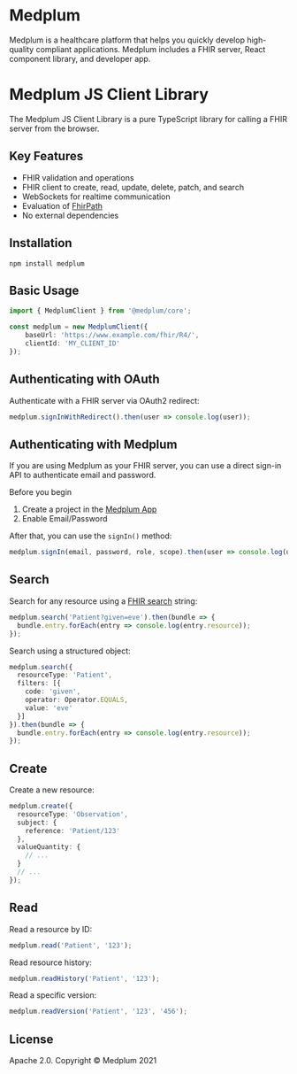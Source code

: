 # Medplum

Medplum is a healthcare platform that helps you quickly develop high-quality compliant applications.  Medplum includes a FHIR server, React component library, and developer app.

# Medplum JS Client Library

The Medplum JS Client Library is a pure TypeScript library for calling a FHIR server from the browser.

## Key Features

* FHIR validation and operations
* FHIR client to create, read, update, delete, patch, and search
* WebSockets for realtime communication
* Evaluation of [FhirPath](https://hl7.org/fhirpath/N1/index.html)
* No external dependencies

## Installation

```
npm install medplum
```

## Basic Usage

```typescript
import { MedplumClient } from '@medplum/core';

const medplum = new MedplumClient({
    baseUrl: 'https://www.example.com/fhir/R4/',
    clientId: 'MY_CLIENT_ID'
});
```

## Authenticating with OAuth

Authenticate with a FHIR server via OAuth2 redirect:

```typescript
medplum.signInWithRedirect().then(user => console.log(user));
```

## Authenticating with Medplum

If you are using Medplum as your FHIR server, you can use a direct sign-in API to authenticate email and password.

Before you begin

1. Create a project in the [Medplum App](https://app.medplum.com/)
2. Enable Email/Password

After that, you can use the `signIn()` method:

```typescript
medplum.signIn(email, password, role, scope).then(user => console.log(user));
```

## Search

Search for any resource using a [FHIR search](https://www.hl7.org/fhir/search.html) string:

```typescript
medplum.search('Patient?given=eve').then(bundle => {
  bundle.entry.forEach(entry => console.log(entry.resource));
});
```

Search using a structured object:

```typescript
medplum.search({
  resourceType: 'Patient',
  filters: [{
    code: 'given',
    operator: Operator.EQUALS,
    value: 'eve'
  }]
}).then(bundle => {
  bundle.entry.forEach(entry => console.log(entry.resource));
});
```

## Create

Create a new resource:

```typescript
medplum.create({
  resourceType: 'Observation',
  subject: {
    reference: 'Patient/123'
  },
  valueQuantity: {
    // ...
  }
  // ...
});
```

## Read

Read a resource by ID:

```typescript
medplum.read('Patient', '123');
```

Read resource history:

```typescript
medplum.readHistory('Patient', '123');
```

Read a specific version:

```typescript
medplum.readVersion('Patient', '123', '456');
```

## License

Apache 2.0.  Copyright &copy; Medplum 2021
